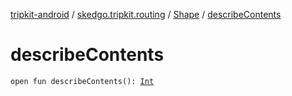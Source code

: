[tripkit-android](../../index.md) / [skedgo.tripkit.routing](../index.md) / [Shape](index.md) / [describeContents](./describe-contents.md)

# describeContents

`open fun describeContents(): `[`Int`](https://kotlinlang.org/api/latest/jvm/stdlib/kotlin/-int/index.html)